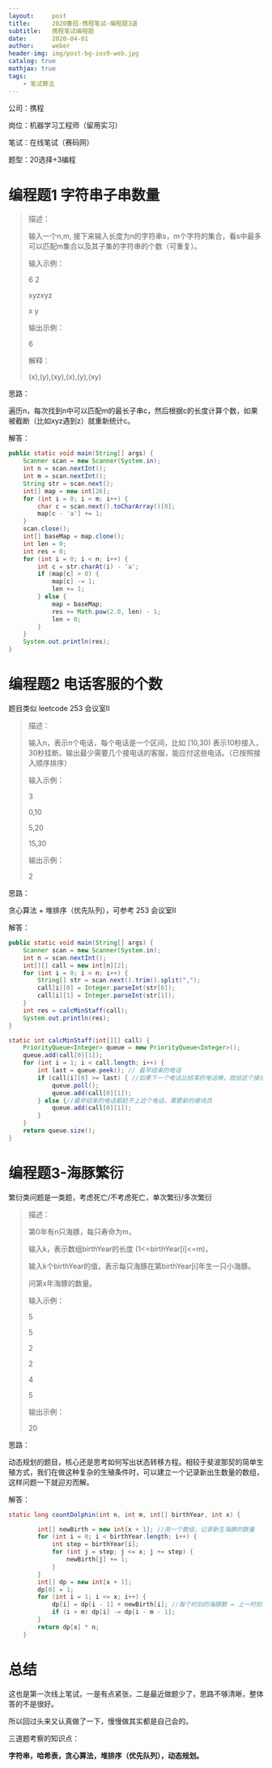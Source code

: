 ```yaml
---
layout:     post
title:      2020春招-携程笔试-编程题3道
subtitle:   携程笔试编程题
date:       2020-04-01
author:     weber
header-img: img/post-bg-ios9-web.jpg
catalog: true
mathjax: true
tags:
    - 笔试算法
---
```


公司：携程

岗位：机器学习工程师（留用实习）

笔试：在线笔试（赛码网）

题型：20选择+3编程

# 编程题1 字符串子串数量

> 描述：
>
> 输入一个n,m, 接下来输入长度为n的字符串s，m个字符的集合，看s中最多可以匹配m集合以及其子集的字符串的个数（可重复）。
>
> 输入示例：
>
> 6 2
>
> xyzxyz
>
> x y
>
> 输出示例：
>
> 6
>
> 解释：
>
> (x),(y),(xy),(x),(y),(xy)

思路：

遍历n，每次找到n中可以匹配m的最长子串c，然后根据c的长度计算个数，如果被截断（比如xyz遇到z）就重新统计c。

解答：

```java
public static void main(String[] args) {
    Scanner scan = new Scanner(System.in);
    int n = scan.nextInt();
    int m = scan.nextInt();
    String str = scan.next();
    int[] map = new int[26];
    for (int i = 0; i < m; i++) {
        char c = scan.next().toCharArray()[0];
        map[c - 'a'] += 1;
    }
    scan.close();
    int[] baseMap = map.clone();
    int len = 0;
    int res = 0;
    for (int i = 0; i < n; i++) {
        int c = str.charAt(i) - 'a';
        if (map[c] > 0) {
            map[c] -= 1;
            len += 1;
        } else {
            map = baseMap;
            res += Math.pow(2.0, len) - 1;
            len = 0;
        }
    }
    System.out.println(res);
}
```

# 编程题2 电话客服的个数

题目类似 leetcode 253 会议室II

> 描述：
>
> 输入n，表示n个电话，每个电话是一个区间，比如 [10,30) 表示10秒接入，30秒挂断。输出最少需要几个接电话的客服，能应付这些电话。（已按照接入顺序排序）
>
> 输入示例：
>
> 3
>
> 0,10
>
> 5,20
>
> 15,30
>
> 输出示例：
>
> 2

思路：

贪心算法 + 堆排序（优先队列），可参考 253 会议室II

解答：

```java
public static void main(String[] args) {
    Scanner scan = new Scanner(System.in);
    int n = scan.nextInt();
    int[][] call = new int[n][2];
    for (int i = 0; i < n; i++) {
        String[] str = scan.next().trim().split(",");
        call[i][0] = Integer.parseInt(str[0]);
        call[i][1] = Integer.parseInt(str[1]);
    }
    int res = calcMinStaff(call);
    System.out.println(res);
}

static int calcMinStaff(int[][] call) {
    PriorityQueue<Integer> queue = new PriorityQueue<Integer>();
    queue.add(call[0][1]);
    for (int i = 1; i < call.length; i++) {
        int last = queue.peek(); // 最早结束的电话
        if (call[i][0] >= last) { //如果下一个电话比结束的电话晚，就给这个接线员
            queue.poll();
            queue.add(call[0][1]);
        } else {//最早结束的电话都赶不上这个电话，需要新的接线员
            queue.add(call[0][1]);
        }
    }
    return queue.size();
}
```

# 编程题3-海豚繁衍

繁衍类问题是一类题，考虑死亡/不考虑死亡，单次繁衍/多次繁衍

> 描述：
>
> 第0年有n只海豚，每只寿命为m，
>
> 输入k，表示数组birthYear的长度 (1<=birthYear[i]<=m)，
>
> 输入k个birthYear的值，表示每只海豚在第birthYear[i]年生一只小海豚。
>
> 问第x年海豚的数量。
>
> 输入示例：
>
> 5 
>
> 5
>
> 2
>
> 2
>
> 4
>
> 5
>
> 输出示例：
>
> 20

思路：

动态规划的题目，核心还是思考如何写出状态转移方程。相较于斐波那契的简单生殖方式，我们在做这种复杂的生殖条件时，可以建立一个记录新出生数量的数组，这样问题一下就迎刃而解。

解答：

```java
static long countDolphin(int n, int m, int[] birthYear, int x) {

        int[] newBirth = new int[x + 1]; //用一个数组，记录新生海豚的数量
        for (int i = 0; i < birthYear.length; i++) {
            int step = birthYear[i];
            for (int j = step; j <= x; j += step) {
                newBirth[j] += 1;
            }
        }
        int[] dp = new int[x + 1];
        dp[0] = 1;
        for (int i = 1; i <= x; i++) {
            dp[i] = dp[i - 1] + newBirth[i]; //每个时刻的海豚数 = 上一时刻 + 该时刻新生 - 死亡
            if (i > m) dp[i] -= dp[i - m - 1];
        }
        return dp[x] * n;
    }
```

# 总结

这也是第一次线上笔试，一是有点紧张，二是最近做题少了，思路不够清晰，整体答的不是很好。

所以回过头来又认真做了一下，慢慢做其实都是自己会的。

三道题考察的知识点：

**字符串，哈希表，贪心算法，堆排序（优先队列），动态规划。**